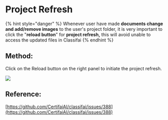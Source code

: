 # Project Refresh

{% hint style="danger" %}
Whenever user have made **documents change and add/remove images** to the user's project folder, it is very important to click the "**reload button**" for **project refresh,** this will avoid unable to access the updated files in Classifai
{% endhint %}

## Method:

Click on the Reload button on the right panel to initiate the project refresh. 

![](../../.gitbook/assets/projectrefresh.gif)

## Reference:

[https://github.com/CertifaiAI/classifai/issues/388](https://github.com/CertifaiAI/classifai/issues/388)

